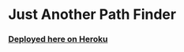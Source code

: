 # Just Another Path Finder
### [Deployed here on Heroku](https://zacharyjhumphrey-path-finder.herokuapp.com/)